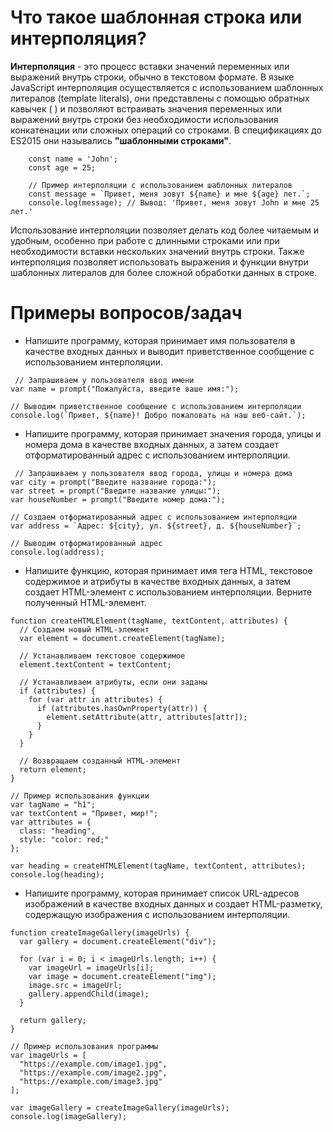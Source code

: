 Что такое шаблонная строка или интерполяция?
=====================

**Интерполяция** - это процесс вставки значений переменных или выражений внутрь строки, обычно в текстовом формате. В языке JavaScript интерполяция осуществляется с использованием шаблонных литералов (template literals), они представлены с помощью обратных кавычек ( ) и позволяют встраивать значения переменных или выражений внутрь строки без необходимости использования конкатенации или сложных операций со строками. В спецификациях до ES2015 они назывались **"шаблонными строками"**.

```
    const name = 'John';
    const age = 25;

    // Пример интерполяции с использованием шаблонных литералов
    const message = `Привет, меня зовут ${name} и мне ${age} лет.`;
    console.log(message); // Вывод: 'Привет, меня зовут John и мне 25 лет.'

```

Использование интерполяции позволяет делать код более читаемым и удобным, особенно при работе с длинными строками или при необходимости вставки нескольких значений внутрь строки. 
Также интерполяция позволяет использовать выражения и функции внутри шаблонных литералов для более сложной обработки данных в строке.

Примеры вопросов/задач
=====================

* Напишите программу, которая принимает имя пользователя в качестве входных данных и выводит приветственное сообщение с использованием интерполяции.
```
 // Запрашиваем у пользователя ввод имени
var name = prompt("Пожалуйста, введите ваше имя:");

// Выводим приветственное сообщение с использованием интерполяции
console.log(`Привет, ${name}! Добро пожаловать на наш веб-сайт.`);
```

* Напишите программу, которая принимает значения города, улицы и номера дома в качестве входных данных, а затем создает отформатированный адрес с использованием интерполяции.
```
 // Запрашиваем у пользователя ввод города, улицы и номера дома
var city = prompt("Введите название города:");
var street = prompt("Введите название улицы:");
var houseNumber = prompt("Введите номер дома:");

// Создаем отформатированный адрес с использованием интерполяции
var address = `Адрес: ${city}, ул. ${street}, д. ${houseNumber}`;

// Выводим отформатированный адрес
console.log(address);
```

* Напишите функцию, которая принимает имя тега HTML, текстовое содержимое и атрибуты в качестве входных данных, а затем создает HTML-элемент с использованием интерполяции. Верните 
    полученный HTML-элемент.
```
function createHTMLElement(tagName, textContent, attributes) {
  // Создаем новый HTML-элемент
  var element = document.createElement(tagName);

  // Устанавливаем текстовое содержимое
  element.textContent = textContent;

  // Устанавливаем атрибуты, если они заданы
  if (attributes) {
    for (var attr in attributes) {
      if (attributes.hasOwnProperty(attr)) {
        element.setAttribute(attr, attributes[attr]);
      }
    }
  }

  // Возвращаем созданный HTML-элемент
  return element;
}

// Пример использования функции
var tagName = "h1";
var textContent = "Привет, мир!";
var attributes = {
  class: "heading",
  style: "color: red;"
};

var heading = createHTMLElement(tagName, textContent, attributes);
console.log(heading);

``` 

* Напишите программу, которая принимает список URL-адресов изображений в качестве входных данных и создает HTML-разметку, содержащую изображения с использованием интерполяции.
```
function createImageGallery(imageUrls) {
  var gallery = document.createElement("div");

  for (var i = 0; i < imageUrls.length; i++) {
    var imageUrl = imageUrls[i];
    var image = document.createElement("img");
    image.src = imageUrl;
    gallery.appendChild(image);
  }

  return gallery;
}

// Пример использования программы
var imageUrls = [
  "https://example.com/image1.jpg",
  "https://example.com/image2.jpg",
  "https://example.com/image3.jpg"
];

var imageGallery = createImageGallery(imageUrls);
console.log(imageGallery);

```

